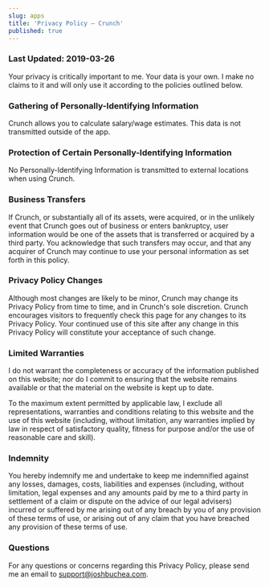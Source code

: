 ```yaml
---
slug: apps
title: 'Privacy Policy — Crunch'
published: true
---
```


### Last Updated: 2019-03-26

Your privacy is critically important to me. Your data is your own. I make no claims to it and will only use it according to the policies outlined below.

### Gathering of Personally-Identifying Information

Crunch allows you to calculate salary/wage estimates. This data is not transmitted outside of the app.

### Protection of Certain Personally-Identifying Information

No Personally-Identifying Information is transmitted to external locations when using Crunch.

### Business Transfers

If Crunch, or substantially all of its assets, were acquired, or in the unlikely event that Crunch goes out of business or enters bankruptcy, user information would be one of the assets that is transferred or acquired by a third party. You acknowledge that such transfers may occur, and that any acquirer of Crunch may continue to use your personal information as set forth in this policy.

### Privacy Policy Changes

Although most changes are likely to be minor, Crunch may change its Privacy Policy from time to time, and in Crunch's sole discretion. Crunch encourages visitors to frequently check this page for any changes to its Privacy Policy. Your continued use of this site after any change in this Privacy Policy will constitute your acceptance of such change.

### Limited Warranties

I do not warrant the completeness or accuracy of the information published on this website; nor do I commit to ensuring that the website remains available or that the material on the website is kept up to date.

To the maximum extent permitted by applicable law, I exclude all representations, warranties and conditions relating to this website and the use of this website (including, without limitation, any warranties implied by law in respect of satisfactory quality, fitness for purpose and/or the use of reasonable care and skill).

### Indemnity

You hereby indemnify me and undertake to keep me indemnified against any losses, damages, costs, liabilities and expenses (including, without limitation, legal expenses and any amounts paid by me to a third party in settlement of a claim or dispute on the advice of our legal advisers) incurred or suffered by me arising out of any breach by you of any provision of these terms of use, or arising out of any claim that you have breached any provision of these terms of use.

### Questions

For any questions or concerns regarding this Privacy Policy, please send me an email to [support@joshbuchea.com](mailto:support@joshbuchea.com).
